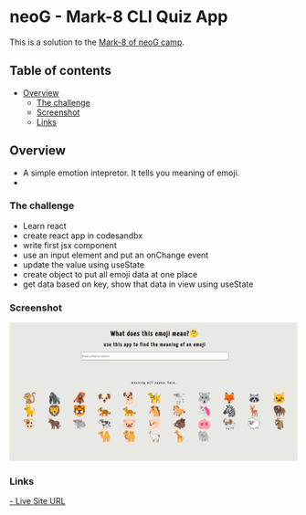 # neoG - Mark-8 CLI Quiz App

This is a solution to the [Mark-8 of neoG camp](https://neog.camp/guide/lesson-five).

## Table of contents

- [Overview](#overview)
  - [The challenge](#the-challenge)
  - [Screenshot](#screenshot)
  - [Links](#links)


## Overview
- A simple emotion intepretor. It tells you meaning of emoji.
- 
### The challenge
- Learn react
- create react app in codesandbx
- write first jsx component
- use an input element and put an onChange event
- update the value using useState
- create object to put all emoji data at one place
- get data based on key, show that data in view using useState

### Screenshot

![](mark8.png)


### Links


[- Live Site URL](https://codesandbox.io/embed/github/git-0r/mark8_emojiApp/tree/main/?fontsize=14&hidenavigation=1&theme=dark)
